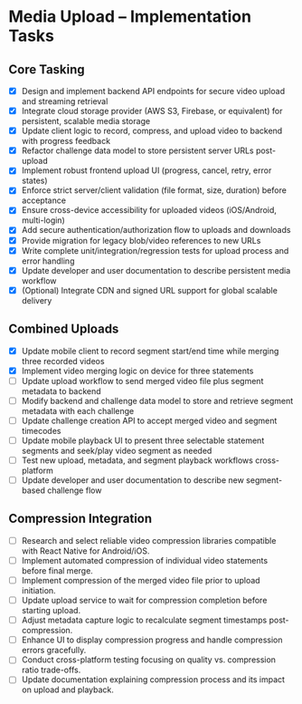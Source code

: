 # Media Upload – Implementation Tasks

## Core Tasking
- [x] Design and implement backend API endpoints for secure video upload and streaming retrieval  
- [x] Integrate cloud storage provider (AWS S3, Firebase, or equivalent) for persistent, scalable media storage  
- [x] Update client logic to record, compress, and upload video to backend with progress feedback  
- [x] Refactor challenge data model to store persistent server URLs post-upload  
- [x] Implement robust frontend upload UI (progress, cancel, retry, error states)  
- [x] Enforce strict server/client validation (file format, size, duration) before acceptance  
- [x] Ensure cross-device accessibility for uploaded videos (iOS/Android, multi-login)  
- [x] Add secure authentication/authorization flow to uploads and downloads  
- [x] Provide migration for legacy blob/video references to new URLs  
- [x] Write complete unit/integration/regression tests for upload process and error handling  
- [x] Update developer and user documentation to describe persistent media workflow  
- [x] (Optional) Integrate CDN and signed URL support for global scalable delivery

## Combined Uploads
- [x] Update mobile client to record segment start/end time while merging three recorded videos
- [x] Implement video merging logic on device for three statements
- [ ] Update upload workflow to send merged video file plus segment metadata to backend
- [ ] Modify backend and challenge data model to store and retrieve segment metadata with each challenge
- [ ] Update challenge creation API to accept merged video and segment timecodes
- [ ] Update mobile playback UI to present three selectable statement segments and seek/play video segment as needed
- [ ] Test new upload, metadata, and segment playback workflows cross-platform
- [ ] Update developer and user documentation to describe new segment-based challenge flow

## Compression Integration
- [ ] Research and select reliable video compression libraries compatible with React Native for Android/iOS.
- [ ] Implement automated compression of individual video statements before final merge.
- [ ] Implement compression of the merged video file prior to upload initiation.
- [ ] Update upload service to wait for compression completion before starting upload.
- [ ] Adjust metadata capture logic to recalculate segment timestamps post-compression.
- [ ] Enhance UI to display compression progress and handle compression errors gracefully.
- [ ] Conduct cross-platform testing focusing on quality vs. compression ratio trade-offs.
- [ ] Update documentation explaining compression process and its impact on upload and playback.
